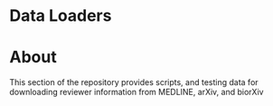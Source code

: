 # Data Loaders


# About

This section of the repository provides scripts, and testing data for downloading reviewer information from MEDLINE, arXiv, and biorXiv